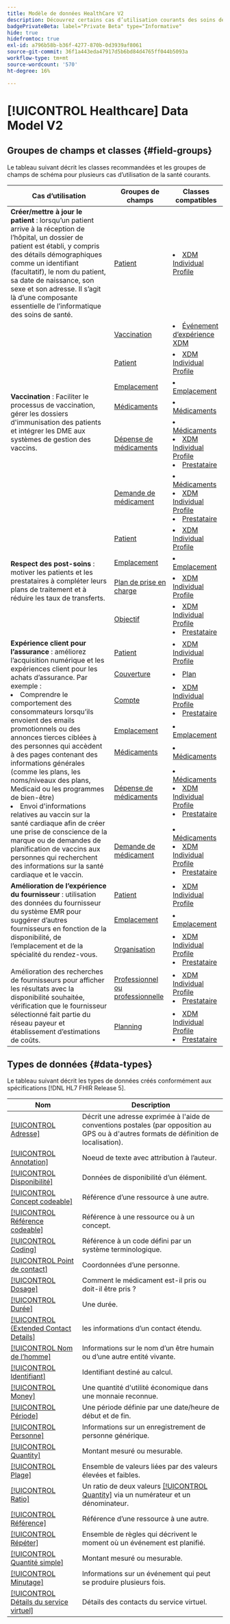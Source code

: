 ```yaml
---
title: Modèle de données HealthCare V2
description: Découvrez certains cas d’utilisation courants des soins de santé, ainsi que les meilleures classes, groupes de champs associés et types de données à utiliser.
badgePrivateBeta: label="Private Beta" type="Informative"
hide: true
hidefromtoc: true
exl-id: a796b58b-b36f-4277-870b-0d3939af8061
source-git-commit: 36f1a443eda47917d5b6bd84d4765ff044b5093a
workflow-type: tm+mt
source-wordcount: '570'
ht-degree: 16%

---
```


# [!UICONTROL Healthcare] Data Model V2

## Groupes de champs et classes {#field-groups}

Le tableau suivant décrit les classes recommandées et les groupes de champs de schéma pour plusieurs cas d’utilisation de la santé courants.

<table>
  <thead>
    <tr>
      <th>Cas d’utilisation</th>
      <th>Groupes de champs</th>
      <th>Classes compatibles</th>
    </tr>
  </thead>
  <tbody>
    <tr>
      <td><strong>Créer/mettre à jour le patient</strong> : lorsqu’un patient arrive à la réception de l’hôpital, un dossier de patient est établi, y compris des détails démographiques comme un identifiant (facultatif), le nom du patient, sa date de naissance, son sexe et son adresse. Il s’agit là d’une composante essentielle de l’informatique des soins de santé.</td>
      <td><a href="./field-groups/patient.md">Patient</a></td>
      <td>
        <li><a href="../../classes/individual-profile.md">XDM Individual Profile</a></li>
      </td>
    </tr>
    <tr>
      <td rowspan="6"><strong>Vaccination</strong> : Faciliter le processus de vaccination, gérer les dossiers d'immunisation des patients et intégrer les DME aux systèmes de gestion des vaccins.</td>
      <td><a href="./field-groups/immunization.md">Vaccination</a></td>
      <td>
        <li><a href="../../classes/experienceevent.md">Événement d’expérience XDM</a></li>
      </td>
    </tr>
    <tr>
      <td><a href="./field-groups/patient.md">Patient</a></td>
      <td>
        <li><a href="../../classes/individual-profile.md">XDM Individual Profile</a></li>
      </td>
    </tr>
    <tr>
      <td><a href="./field-groups/location.md">Emplacement</a></td>
      <td>
        <li><a href="./classes/location.md">Emplacement</a></li>
      </td>
    </tr>
    <tr>
      <td><a href="./field-groups/medication.md">Médicaments</a></td>
      <td>
        <li><a href="../../classes/medication.md">Médicaments</a></li>
      </td>
    </tr>
    <tr>
      <td><a href="./field-groups/medication-dispense.md">Dépense de médicaments</a></td>
      <td>
        <li><a href="../../classes/medication.md">Médicaments</a></li>
        <li><a href="../../classes/individual-profile.md">XDM Individual Profile</a></li>
        <li><a href="../../classes/provider.md">Prestataire</a></li>
      </td>
    </tr>
    <tr>
      <td><a href="./field-groups/medication-request.md">Demande de médicament</a></td>
      <td>
        <li><a href="../../classes/medication.md">Médicaments</a></li>
        <li><a href="../../classes/individual-profile.md">XDM Individual Profile</a></li>
        <li><a href="../../classes/provider.md">Prestataire</a></li>
      </td>
    </tr>
    <tr>
      <td rowspan="4"><strong>Respect des post-soins</strong> : motiver les patients et les prestataires à compléter leurs plans de traitement et à réduire les taux de transferts.</td>
      <td><a href="./field-groups/patient.md">Patient</a></td>
      <td>
        <li><a href="../../classes/individual-profile.md">XDM Individual Profile</a></li>
      </td>
    </tr>
    <tr>
      <td><a href="./field-groups/location.md">Emplacement</a></td>
      <td>
        <li><a href="./classes/location.md">Emplacement</a></li>
      </td>
    </tr>
    <tr>
      <td><a href="./field-groups/care-plan.md">Plan de prise en charge</a></td>
      <td>
        <li><a href="../../classes/individual-profile.md">XDM Individual Profile</a></li>
      </td>
    </tr>
    <tr>
      <td><a href="./field-groups/goal.md">Objectif</a></td>
      <td>
        <li><a href="../../classes/individual-profile.md">XDM Individual Profile</a></li>
        <li><a href="../../classes/provider.md">Prestataire</a></li>
      </td>
    </tr>
    <tr>
      <td rowspan="7"><strong>Expérience client pour l’assurance</strong> : améliorez l’acquisition numérique et les expériences client pour les achats d’assurance. Par exemple : 
        <li> Comprendre le comportement des consommateurs lorsqu’ils envoient des emails promotionnels ou des annonces tierces ciblées à des personnes qui accèdent à des pages contenant des informations générales (comme les plans, les noms/niveaux des plans, Medicaid ou les programmes de bien-être)
        </li> 
        <li> Envoi d'informations relatives au vaccin sur la santé cardiaque afin de créer une prise de conscience de la marque ou de demandes de planification de vaccins aux personnes qui recherchent des informations sur la santé cardiaque et le vaccin.
        </li>
      </td>
      <td><a href="./field-groups/patient.md">Patient</a></td>
      <td>
        <li><a href="../../classes/individual-profile.md">XDM Individual Profile</a></li>
      </td>
    </tr>
    <tr>
      <td><a href="./field-groups/coverage.md">Couverture</a></td>
      <td>
        <li><a href="../../classes/plan.md">Plan</a></li>
      </td>
    </tr>
    <tr>
      <td><a href="./field-groups/account.md">Compte</a></td>
      <td>
        <li><a href="../../classes/individual-profile.md">XDM Individual Profile</a></li>
        <li><a href="../../classes/provider.md">Prestataire</a></li>
      </td>
    </tr>
    <tr>
      <td><a href="./field-groups/location.md">Emplacement</a></td>
      <td>
        <li><a href="./classes/location.md">Emplacement</a></li>
      </td>
    </tr>
      <tr>
      <td><a href="./field-groups/medication.md">Médicaments</a></td>
      <td>
        <li><a href="../../classes/medication.md">Médicaments</a></li>
      </td>
    </tr>
    <tr>
      <td><a href="./field-groups/medication-dispense.md">Dépense de médicaments</a></td>
      <td>
        <li><a href="../../classes/medication.md">Médicaments</a></li>
        <li><a href="../../classes/individual-profile.md">XDM Individual Profile</a></li>
        <li><a href="../../classes/provider.md">Prestataire</a></li>
      </td>
    </tr>
    <tr>
      <td><a href="./field-groups/medication-request.md">Demande de médicament</a></td>
      <td>
        <li><a href="../../classes/medication.md">Médicaments</a></li>
        <li><a href="../../classes/individual-profile.md">XDM Individual Profile</a></li>
        <li><a href="../../classes/provider.md">Prestataire</a></li>
      </td>
    </tr>
    <tr>
      <td rowspan="5"><strong>Amélioration de l’expérience du fournisseur</strong> : utilisation des données du fournisseur du système EMR pour suggérer d’autres fournisseurs en fonction de la disponibilité, de l’emplacement et de la spécialité du rendez-vous. <br> <br>Amélioration des recherches de fournisseurs pour afficher les résultats avec la disponibilité souhaitée, vérification que le fournisseur sélectionné fait partie du réseau payeur et établissement d’estimations de coûts.
      </td>
      <td><a href="./field-groups/patient.md">Patient</a></td>
      <td>
        <li><a href="../../classes/individual-profile.md">XDM Individual Profile</a></li>
      </td>
    </tr>
    <tr>
      <td><a href="./field-groups/location.md">Emplacement</a></td>
      <td>
        <li><a href="./classes/location.md">Emplacement</a></li>
      </td>
    </tr>
    <tr>
      <td><a href="./field-groups/organization.md">Organisation</a></td>
      <td>
        <li><a href="../../classes/individual-profile.md">XDM Individual Profile</a></li>
        <li><a href="../../classes/provider.md">Prestataire</a></li>
      </td>
    </tr>
    <tr>
      <td><a href="./field-groups/practioner.md">Professionnel ou professionnelle</a></td>
      <td>
        <li><a href="../../classes/individual-profile.md">XDM Individual Profile</a></li>
        <li><a href="../../classes/provider.md">Prestataire</a></li>
      </td>
    </tr>
    <tr>
      <td><a href="./field-groups/schedule.md">Planning</a></td>
      <td>
        <li><a href="../../classes/individual-profile.md">XDM Individual Profile</a></li>
        <li><a href="../../classes/provider.md">Prestataire</a></li>
      </td>
    </tr>
  </tbody>
</table>

## Types de données {#data-types}

Le tableau suivant décrit les types de données créés conformément aux spécifications [!DNL HL7 FHIR Release 5].

| Nom | Description |
| --- | --- |
| [[!UICONTROL Adresse]](./data-types/address.md) | Décrit une adresse exprimée à l&#39;aide de conventions postales (par opposition au GPS ou à d&#39;autres formats de définition de localisation). |
| [[!UICONTROL Annotation]](./data-types/annotation.md) | Noeud de texte avec attribution à l’auteur. |
| [[!UICONTROL Disponibilité]](./data-types/availability.md) | Données de disponibilité d’un élément. |
| [[!UICONTROL Concept codeable]](./data-types/codeable-concept.md) | Référence d’une ressource à une autre. |
| [[!UICONTROL Référence codeable]](./data-types/codeable-reference.md) | Référence à une ressource ou à un concept. |
| [[!UICONTROL Coding]](./data-types/coding.md) | Référence à un code défini par un système terminologique. |
| [[!UICONTROL Point de contact]](./data-types/contact-point.md) | Coordonnées d’une personne. |
| [[!UICONTROL Dosage]](./data-types/dosage.md) | Comment le médicament est-il pris ou doit-il être pris ? |
| [[!UICONTROL Durée]](./data-types/duration.md) | Une durée. |
| [[!UICONTROL  {Extended Contact Details]](./data-types/extended-contact-detail.md) | les informations d’un contact étendu. |
| [[!UICONTROL Nom de l’homme]](./data-types/human-name.md) | Informations sur le nom d’un être humain ou d’une autre entité vivante. |
| [[!UICONTROL Identifiant]](./data-types/identifier.md) | Identifiant destiné au calcul. |
| [[!UICONTROL Money]](./data-types/money.md) | Une quantité d&#39;utilité économique dans une monnaie reconnue. |
| [[!UICONTROL Période]](./data-types/period.md) | Une période définie par une date/heure de début et de fin. |
| [[!UICONTROL Personne]](./data-types/person.md) | Informations sur un enregistrement de personne générique. |
| [[!UICONTROL Quantity]](./data-types/quantity.md) | Montant mesuré ou mesurable. |
| [[!UICONTROL Plage]](./data-types/range.md) | Ensemble de valeurs liées par des valeurs élevées et faibles. |
| [[!UICONTROL Ratio]](./data-types/ratio.md) | Un ratio de deux valeurs [[!UICONTROL Quantity]](./data-types/quantity.md) via un numérateur et un dénominateur. |
| [[!UICONTROL Référence]](./data-types/reference.md) | Référence d’une ressource à une autre. |
| [[!UICONTROL Répéter]](./data-types/repeat.md) | Ensemble de règles qui décrivent le moment où un événement est planifié. |
| [[!UICONTROL Quantité simple]](./data-types/simple-quantity.md) | Montant mesuré ou mesurable. |
| [[!UICONTROL Minutage]](./data-types/timing.md) | Informations sur un événement qui peut se produire plusieurs fois. |
| [[!UICONTROL Détails du service virtuel]](./data-types/virtual-service-detail.md) | Détails des contacts du service virtuel. |
